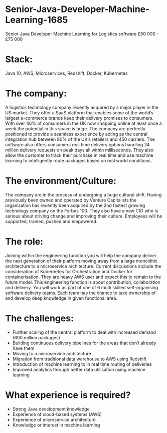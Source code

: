 # Senior-Java-Developer-Machine-Learning-1685

Senior Java Developer Machine Learning for Logistics software £50 000 - £75 000 

# Stack: 

Java 10, AWS, Microservices, Redshift, Docker, Kubernetes 

# The company: 

A logistics technology company recently acquired by a major player in the US market. They offer a SaaS platform that enables some of the world’s largest e-commerce brands keep their delivery promises to consumers. With over 46% of consumers in the UK now shopping online at least once a week the potential in this space is huge. The company are perfectly positioned to provide a seamless experience by acting as the central integration hub between 80% of the UK’s retailers and 450 carriers. The software also offers consumers real time delivery options handling 24 million delivery requests on peak days all within milliseconds. They also allow the customer to track their purchase in real time and use machine learning to intelligently route packages based on real world conditions. 

# The environment/Culture: 

The company are in the process of undergoing a huge cultural shift. Having previously been owned and operated by Venture Capitalists the organisation has recently been acquired by the 2nd fastest growing technology company on the Forbes 100. They also have a new CIO who is serious about driving change and improving their culture. Employees will be supported, trained, pushed and empowered. 

# The role: 

Joining within the engineering function you will help the company deliver the next generation of their platform moving away from a large monolithic architecture to a microservice architecture. Current discussions include the consideration of Kubernetes for Orchestration and Docker for containerisation. They are heavy AWS user and expect this to remain to the future model. This engineering function is about contribution, collaboration and delivery. You will work as part of one of 6 multi skilled self-organising software delivery teams. Each team has the chance to take ownership of and develop deep knowledge in given functional area. 

# The challenges: 
-	Further scaling of the central platform to deal with increased demand (600 million packages) 
-	Building continuous delivery pipelines for the areas that don’t already have them
-	Moving to a microservice architecture 
-	Migration from traditional data warehouse to AWS using Redshift 
-	Introduction of machine learning to in real time routing of deliveries 
-	Improved analytics through better data utilisation using machine learning 

# What experience is required?
-	Strong Java development knowledge
-	Experience of cloud-based systems (AWS) 
-	Experience of microservice architecture
-	Knowledge or interest in machine learning
